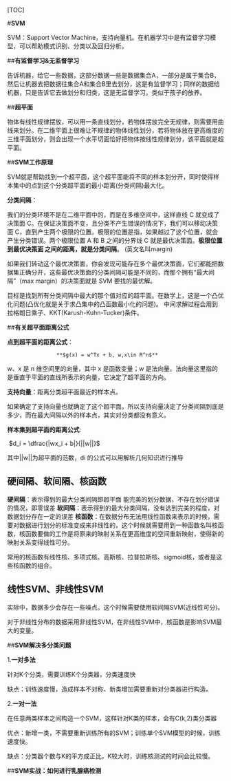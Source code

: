 [TOC]

#**SVM**

SVM：Support Vector Machine，支持向量机。在机器学习中是有监督学习模型，可以帮助模式识别、分类以及回归分析。

##**有监督学习&无监督学习**

告诉机器，给它一些数据，这部分数据一些是数据集合A，一部分是属于集合B，然后让机器去把数据往集合A和集合B里去划分，这是有监督学习；同样的数据给机器，只是告诉它去做划分和归类，这是无监督学习，类似于孩子的放养。  

##**超平面**

物体有线性规律摆放，可以用一条直线划分，若物体摆放完全无规律，则需要用曲线来划分。在二维平面上很难让不规律的物体线性划分，若将物体放在更高维度的三维平面划分，则会出现一个水平切面恰好把物体按线性规律划分，该平面就是超平面。

##**SVM工作原理**

SVM就是帮助找到一个超平面，这个超平面能将不同的样本划分开，同时使得样本集中的点到这个分类超平面的最小距离(分类间隔)最大化。

**分类间隔**：

我们的分类环境不是在二维平面中的，而是在多维空间中，这样直线 C 就变成了决策面 C。在保证决策面不变，且分类不产生错误的情况下，我们可以移动决策面 C，直到产生两个极限的位置。极限的位置是指，如果越过了这个位置，就会产生分类错误。两个极限位置 A 和 B 之间的分界线 C 就是最优决策面。**极限位置到最优决策面  之间的距离，就是分类间隔**。 (英文名叫margin) 

如果我们转动这个最优决策面，你会发现可能存在多个最优决策面，它们都能把数据集正确分开，这些最优决策面的分类间隔可能是不同的，而那个拥有“最大间隔”（max margin）的决策面就是 SVM 要找的最优解。

 目标是找到所有分类间隔中最大的那个值对应的超平面。在数学上，这是一个凸优化问题(凸优化就是关于求凸集中的凸函数最小化的问题)。 中间求解过程会用到拉格朗日乘子、KKT(Karush-Kuhn-Tucker)条件。

##**有关超平面距离公式**

**点到超平面的距离公式**：

 					**$g(x) = w^Tx + b, w,x\in R^n​$**

w、x 是 n 维空间里的向量，其中 x 是函数变量；w 是法向量。法向量这里指的是垂直于平面的直线所表示的向量，它决定了超平面的方向。

**支持向量**：距离分类超平面最近的样本点。

如果确定了支持向量也就确定了这个超平面。所以支持向量决定了分类间隔到底是多少，而在最大间隔以外的样本点，其实对分类都没有意义。

**样本集到超平面的距离公式**:

​						$d_i = \dfrac{|wx_i + b|}{||w||}$

其中||w||为超平面的范数，di 的公式可以用解析几何知识进行推导



## **硬间隔、软间隔、核函数**

**硬间隔**：表示得到的最大分类间隔即超平面 能完美的划分数据，不存在划分错误的情况，即零误差
**软间隔**：表示得到的最大分类间隔，没有达到完美的程度，对数据划分存在一定的误差
**核函数**：在数据分布无法用线性函数来表示的时候，需要对数据进行划分的标准变成来非线性的，这个时候就需要用到一种函数名叫核函数，核函数要做的工作是将原来的映射关系在更高维度的空间重新映射，使得新的映射关系变得线性可分。

常用的核函数有线性核、多项式核、高斯核、拉普拉斯核、sigmoid核，或者是这些核函数的组合。

## **线性SVM、非线性SVM**

实际中，数据多少会存在一些噪点。这个时候需要使用软间隔SVM(近线性可分)。

对于非线性分布的数据采用非线性SVM，在非线性SVM中，核函数是影响SVM最大的变量。

##**SVM解决多分类问题**

1.**一对多法**

针对K个分类，需要训练K个分类器，分类速度快

缺点：训练速度慢，造成样本不对称、新类增加需要重新对分类器进行构造。

2.**一对一法**

在任意两类样本之间构造一个SVM，这样针对K类的样本，会有C(k,2)类分类器

优点：新增一类，不需要重新训练所有的SVM；训练单个SVM模型的时候，训练速度快。

缺点：分类器个数与K的平方成正比，K较大时，训练核测试的时间会比较慢。

##**SVM实战：如何进行乳腺癌检测**

